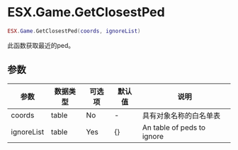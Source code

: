 # ESX.Game.GetClosestPed

```lua
ESX.Game.GetClosestPed(coords, ignoreList)
```

此函数获取最近的ped。

## 参数

| 参数       | 数据类型   | 可选项    | 默认值        | 说明                                 |
|------------|-----------|----------|---------------|-------------------------------------|
| coords     | table     | No       | -             | 具有对象名称的白名单表                |
| ignoreList | table     | Yes      | {}            | An table of peds to ignore          |
